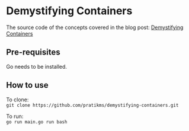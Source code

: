 # Demystifying Containers

The source code of the concepts covered in the blog post: [Demystifying Containers](https://blog.pratikms.com/demystifying-containers-ckbjqjqa202640ns1vo369ufu)

## Pre-requisites

Go needs to be installed.

## How to use

To clone:  
`git clone https://github.com/pratikms/demystifying-containers.git`

To run:  
`go run main.go run bash`
